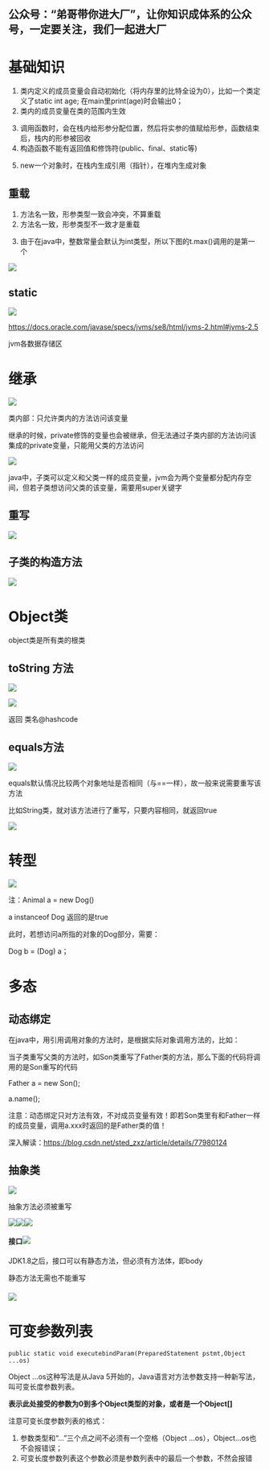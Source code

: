 ## 公众号：“弟哥带你进大厂”，让你知识成体系的公众号，一定要关注，我们一起进大厂
# 基础知识

1.  类内定义的成员变量会自动初始化（将内存里的比特全设为0），比如一个类定义了static int age; 在main里print(age)时会输出0；
1.  类内的成员变量在类的范围内生效

<!---->

3.  调用函数时，会在栈内给形参分配位置，然后将实参的值赋给形参，函数结束后，栈内的形参被回收
3.  构造函数不能有返回值和修饰符(public、final、static等)

<!---->

5.  new一个对象时，在栈内生成引用（指针），在堆内生成对象




## 重载

1.  方法名一致，形参类型一致会冲突，不算重载
1.  方法名一致，形参类型不一致才是重载

<!---->

3.  由于在java中，整数常量会默认为int类型，所以下图的t.max()调用的是第一个

![](https://p3-juejin.byteimg.com/tos-cn-i-k3u1fbpfcp/b53f8174a7c84977ad9e8a393c81ffde~tplv-k3u1fbpfcp-zoom-1.image)




## static

![](https://p3-juejin.byteimg.com/tos-cn-i-k3u1fbpfcp/d4b3cc83d2d44a00993f7e776a2dd222~tplv-k3u1fbpfcp-zoom-1.image)

<https://docs.oracle.com/javase/specs/jvms/se8/html/jvms-2.html#jvms-2.5>

jvm各数据存储区

# 继承

![](https://p3-juejin.byteimg.com/tos-cn-i-k3u1fbpfcp/50e1aa1b0e544b74b97491b595a73deb~tplv-k3u1fbpfcp-zoom-1.image)

类内部：只允许类内的方法访问该变量

继承的时候，private修饰的变量也会被继承，但无法通过子类内部的方法访问该集成的private变量，只能用父类的方法访问

![](https://p3-juejin.byteimg.com/tos-cn-i-k3u1fbpfcp/44319fb9d80a4ab3b52c5f00382560a1~tplv-k3u1fbpfcp-zoom-1.image)

java中，子类可以定义和父类一样的成员变量，jvm会为两个变量都分配内存空间，但若子类想访问父类的该变量，需要用super关键字




## 重写

![](https://p3-juejin.byteimg.com/tos-cn-i-k3u1fbpfcp/ed5359286b864d1a93e623a7792fd536~tplv-k3u1fbpfcp-zoom-1.image)




## 子类的构造方法

![](https://p3-juejin.byteimg.com/tos-cn-i-k3u1fbpfcp/898b68d930294e3b8417336c07d22c65~tplv-k3u1fbpfcp-zoom-1.image)

# Object类

object类是所有类的根类

## toString 方法

![](https://p3-juejin.byteimg.com/tos-cn-i-k3u1fbpfcp/de6797960bc84d78ae2366c02ec308a4~tplv-k3u1fbpfcp-zoom-1.image)

![](https://p3-juejin.byteimg.com/tos-cn-i-k3u1fbpfcp/b13c35700ae0422fa2a19243ef5537ed~tplv-k3u1fbpfcp-zoom-1.image)

返回 类名@hashcode

## equals方法

![](https://p3-juejin.byteimg.com/tos-cn-i-k3u1fbpfcp/ab6fdbde026b4caf854956dbdb39fd1b~tplv-k3u1fbpfcp-zoom-1.image)

equals默认情况比较两个对象地址是否相同（与==一样），故一般来说需要重写该方法

比如String类，就对该方法进行了重写，只要内容相同，就返回true

![](https://p3-juejin.byteimg.com/tos-cn-i-k3u1fbpfcp/6f7f46106a574ebe8d7ce19f83bc5032~tplv-k3u1fbpfcp-zoom-1.image)




# 转型

![](https://p3-juejin.byteimg.com/tos-cn-i-k3u1fbpfcp/a99525e209684799b11b673d4947234b~tplv-k3u1fbpfcp-zoom-1.image)

注：Animal a = new Dog()

a instanceof Dog 返回的是true

此时，若想访问a所指的对象的Dog部分，需要：

Dog b = (Dog) a；

# 多态



## 动态绑定




在java中，用引用调用对象的方法时，是根据实际对象调用方法的，比如：

当子类重写父类的方法时，如Son类重写了Father类的方法，那么下面的代码将调用的是Son重写的代码

Father a = new Son();

a.name();

注意：动态绑定只对方法有效，不对成员变量有效！即若Son类里有和Father一样的成员变量，调用a.xxx时返回的是Father类的值！

深入解读：<https://blog.csdn.net/sted_zxz/article/details/77980124>

## 抽象类

![](https://p3-juejin.byteimg.com/tos-cn-i-k3u1fbpfcp/9543b7fd7a2f4720ab301e8ef6f234be~tplv-k3u1fbpfcp-zoom-1.image)

抽象方法必须被重写

![](https://p3-juejin.byteimg.com/tos-cn-i-k3u1fbpfcp/fa74d898f0ae4a7d89302b3cd7a9a1dc~tplv-k3u1fbpfcp-zoom-1.image)![](https://p3-juejin.byteimg.com/tos-cn-i-k3u1fbpfcp/25a4086606bc4dcbbb2b403deae21895~tplv-k3u1fbpfcp-zoom-1.image)![](https://p3-juejin.byteimg.com/tos-cn-i-k3u1fbpfcp/9ef542ebe7a1489e89b35b1240036cb5~tplv-k3u1fbpfcp-zoom-1.image)



#### 接口![](https://p3-juejin.byteimg.com/tos-cn-i-k3u1fbpfcp/1bcb61878a7c45eda18a4dc91a7e7d13~tplv-k3u1fbpfcp-zoom-1.image)

JDK1.8之后，接口可以有静态方法，但必须有方法体，即body

静态方法无需也不能重写

####

####

#### ![](https://p3-juejin.byteimg.com/tos-cn-i-k3u1fbpfcp/d78d7c59f3b04dcb9529476bd284eeea~tplv-k3u1fbpfcp-zoom-1.image)




# 可变参数列表

```
public static void executebindParam(PreparedStatement pstmt,Object ...os)
```

Object ...os这种写法是从Java 5开始的，Java语言对方法参数支持一种新写法，叫可变长度参数列表。

**表示此处接受的参数为0到多个Object类型的对象，或者是一个Object[]**

注意可变长度参数列表的格式：

1.  参数类型和“...”三个点之间不必须有一个空格（Object ...os），Object...os也不会报错误；
1.  可变长度参数列表这个参数必须是参数列表中的最后一个参数，不然会报错

